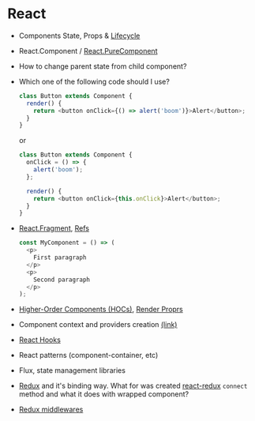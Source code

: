 # React

- Components State, Props & [Lifecycle](http://projects.wojtekmaj.pl/react-lifecycle-methods-diagram/)
- React.Component / [React.PureComponent](https://reactjs.org/docs/react-api.html#reactpurecomponent)
- How to change parent state from child component?
- Which one of the following code should I use?

  ```javascript
  class Button extends Component {
    render() {
      return <button onClick={() => alert('boom')}>Alert</button>;
    }
  }
  ```

  or

  ```javascript
  class Button extends Component {
    onClick = () => {
      alert('boom');
    };

    render() {
      return <button onClick={this.onClick}>Alert</button>;
    }
  }
  ```

- [React.Fragment](https://reactjs.org/docs/react-api.html#reactfragment), [Refs](https://reactjs.org/docs/glossary.html#refs)

  ```javascript
  const MyComponent = () => (
    <p>
      First paragraph
    </p>
    <p>
      Second paragraph
    </p>
  );
  ```

- [Higher-Order Components (HOCs)](https://reactjs.org/docs/higher-order-components.html), [Render Proprs](https://reactjs.org/docs/render-props.html)
- Component context and providers creation [(link)](https://reactjs.org/docs/context.html)
- [React Hooks](https://reactjs.org/docs/hooks-intro.html)
- React patterns (component-container, etc)
- Flux, state management libraries
- [Redux](https://redux.js.org/) and it's binding way. What for was created [react-redux](https://github.com/reactjs/react-redux) `connect` method and what it does with wrapped component?
- [Redux middlewares](https://redux.js.org/advanced/middleware)

